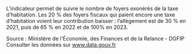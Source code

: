 <p>
L’indicateur permet de suivre le nombre de foyers exonérés de la taxe d’habitation. Les 20 % des foyers fiscaux qui paient encore une taxe d’habitation voient leur contribution baisser : l’allègement est de 30 % en 2021, puis de 65 % en 2022 et de 100% en 2023.
</p>
<p class="font-italic body-2">Source : Ministère de l'Économie, des Finances et de la Relance - DGFIP <br> Consulter les données sur <a target="_blank" href="https://www.data.gouv.fr/fr/datasets/barometre-des-resultats-de-laction-publique/">www.data.gouv.fr</a></p>
